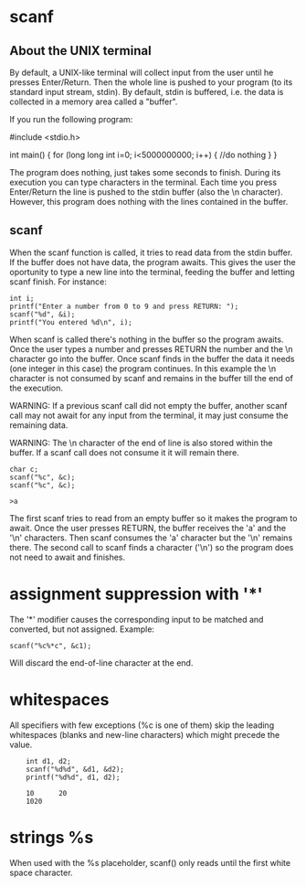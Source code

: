 # scanf

## About the UNIX terminal 

By default, a UNIX-like terminal will collect input from the user until he presses Enter/Return. Then the whole line is pushed to your program (to its standard input stream, stdin). By default, stdin is buffered, i.e. the data is collected in a memory area called a "buffer". 

If you run the following program:

#include <stdio.h>

int main() {
	for (long long int i=0; i<5000000000; i++) {
		//do nothing
	}
}

The program does nothing, just takes some seconds to finish. During its execution you can type characters in the terminal. Each time you press Enter/Return the line is pushed to the stdin buffer (also the \n character). However, this program does nothing with the lines contained in the buffer. 

<!--

*NOTE: This default behavior (make data available to the program just when the user presses Enter/Return) is called canonical mode.*
--> 

## scanf

When the scanf function is called, it tries to read data from the stdin buffer. If the buffer does not have data, the program awaits. This gives the user the oportunity to type a new line into the terminal, feeding the buffer and letting scanf finish. For instance:

	int i;
	printf("Enter a number from 0 to 9 and press RETURN: ");
	scanf("%d", &i); 
	printf("You entered %d\n", i);

When scanf is called there's nothing in the buffer so the program awaits. Once the user types a number and presses RETURN the number and the \n character go into the buffer. Once scanf finds in the buffer the data it needs (one integer in this case) the program continues. In this example the \n character is not consumed by scanf and remains in the buffer till the end of the execution.

<!-- We can better understand the behavior of scanf with this program:

#include <stdio.h>

int main() {
	char c;
	for (long long int i=0; i<5000000000; i++) {
		//do nothing
	}
	while(1==1) {
		scanf("%c", &c);
		printf("%c", c);
	}
} 

Execute it an type two or three lines in the terminal while the first loop is looping. Then await and you will see how the second loop (infinite) will consume and display all the characters in the buffer (including the \n characters). 
-->
WARNING: If a previous scanf call did not empty the buffer, another scanf call may not await for any input from the terminal, it may just consume the remaining data.

WARNING: The \n character of the end of line is also stored within the buffer. If a scanf call does not consume it it will remain there.


	char c;
	scanf("%c", &c); 
	scanf("%c", &c);
	
	>a

The first scanf tries to read from an empty buffer so it makes the program to await. Once the user presses RETURN, the buffer receives the 'a' and the '\n' characters. Then scanf consumes the 'a' character but the '\n' remains there. The second call to scanf finds a character ('\n') so the program does not need to await and finishes.

# assignment suppression with '*'

The '*' modifier causes the corresponding input to be matched and converted, but not assigned. Example:

	scanf("%c%*c", &c1);

Will discard the end-of-line character at the end.

# whitespaces

 All specifiers with few exceptions (%c is one of them) skip the leading whitespaces (blanks and new-line characters) which might precede the value.

	 	int d1, d2;
		scanf("%d%d", &d1, &d2); 
		printf("%d%d", d1, d2);

		10      20
		1020

# strings %s

When used with the %s placeholder, scanf() only reads until the first white space character.
